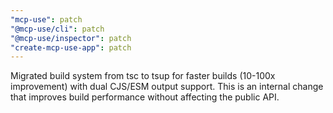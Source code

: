 ```yaml
---
"mcp-use": patch
"@mcp-use/cli": patch
"@mcp-use/inspector": patch
"create-mcp-use-app": patch
---
```


Migrated build system from tsc to tsup for faster builds (10-100x improvement) with dual CJS/ESM output support. This is an internal change that improves build performance without affecting the public API.

